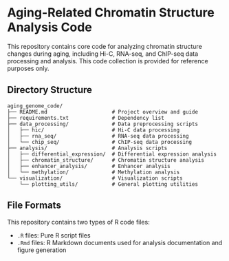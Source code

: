 # Aging-Related Chromatin Structure Analysis Code

This repository contains core code for analyzing chromatin structure changes during aging, including Hi-C, RNA-seq, and ChIP-seq data processing and analysis. This code collection is provided for reference purposes only.

## Directory Structure

```
aging_genome_code/
├── README.md                     # Project overview and guide
├── requirements.txt              # Dependency list
├── data_processing/              # Data preprocessing scripts
│   ├── hic/                      # Hi-C data processing
│   ├── rna_seq/                  # RNA-seq data processing
│   └── chip_seq/                 # ChIP-seq data processing
├── analysis/                     # Analysis scripts
│   ├── differential_expression/  # Differential expression analysis
│   ├── chromatin_structure/      # Chromatin structure analysis
│   ├── enhancer_analysis/        # Enhancer analysis
│   └── methylation/              # Methylation analysis
└── visualization/                # Visualization scripts
    └── plotting_utils/           # General plotting utilities
```

## File Formats

This repository contains two types of R code files:
- `.R` files: Pure R script files
- `.Rmd` files: R Markdown documents used for analysis documentation and figure generation




